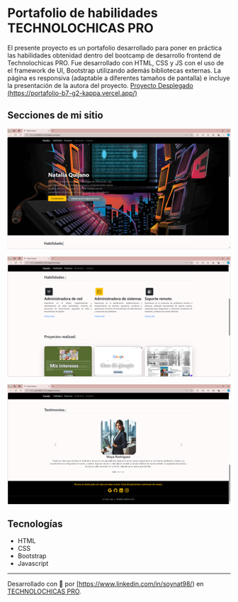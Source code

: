 # Portafolio de habilidades TECHNOLOCHICAS PRO
El presente proyecto es un portafolio desarrollado para poner en práctica las habilidades obtenidad dentro del bootcamp de desarrollo frontend de Technolochicas PRO.
Fue desarrollado con HTML, CSS y JS con el uso de el framework de UI, Bootstrap utilizando además bibliotecas externas.
La página es responsiva (adaptable a diferentes tamaños de pantalla) e incluye la presentación de la autora del proyecto.
[Proyecto Desplegado (https://portafolio-b7-g2-kappa.vercel.app/)](https://portafolio-b7-g2-kappa.vercel.app/)
## Secciones de mi sitio

![Presentacion](assets/readme/pro1.png)

![Habilidades](assets/readme/pro2.png)

![Testimonios](assets/readme/pro3.png)
## Tecnologías
* HTML
* CSS
* Bootstrap
* Javascript
---
Desarrollado con 💜 por [https://www.linkedin.com/in/soynat98/) en [TECHNOLOCHICAS PRO](https://tecnolochicas.mx/).


